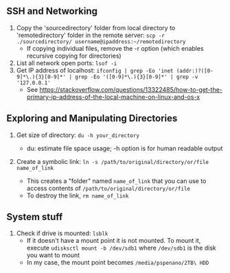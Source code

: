 
## SSH and Networking
1. Copy the 'sourcedirectory' folder from local directory to 'remotedirectory' folder in the remote server:
    `scp -r ./sourcedirectory/ username@ipaddress:~/remotedirectory`
    * If copying individual files, remove the -r option (which enables recursive copying for directories)
2. List all network open ports:
    `lsof -i`
3. Get IP address of localhost:
    `ifconfig | grep -Eo 'inet (addr:)?([0-9]*\.){3}[0-9]*' | grep -Eo '([0-9]*\.){3}[0-9]*' | grep -v '127.0.0.1'`
    * See https://stackoverflow.com/questions/13322485/how-to-get-the-primary-ip-address-of-the-local-machine-on-linux-and-os-x

## Exploring and Manipulating Directories
1.  Get size of directory:
    `du -h your_directory`
    * du: estimate file space usage; -h option is for human readable output

2. Create a symbolic link:
    `ln -s /path/to/original/directory/or/file name_of_link`
    * This creates a "folder" named `name_of_link` that you can use to access contents of `/path/to/original/directory/or/file`
    * To destroy the link, `rm name_of_link`

## System stuff
1. Check if drive is mounted: `lsblk`
    * If it doesn't have a mount point it is not mounted. To mount it, execute `udisksctl mount -b /dev/sdb1`  where `/dev/sdb1` is the disk you want to mount
    * In my case, the mount point becomes `/media/pspenano/2TB\ HDD`
